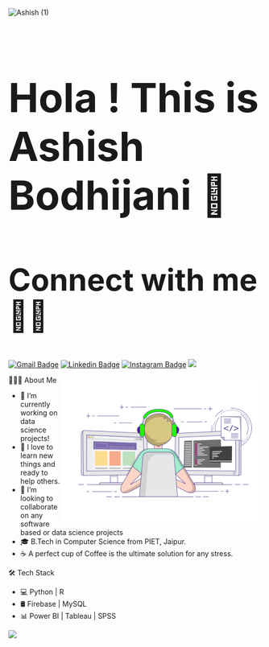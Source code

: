 ![Ashish (1)](https://user-images.githubusercontent.com/38393410/150061500-b0c62898-191d-4451-9574-b23aae0315d5.png)

<h1 style="font-size:80px">Hola ! This is Ashish Bodhijani 👋</h1>
<h2 style="font-size:60px">Connect with me 🤝🏻</h2>

[![Gmail Badge](https://img.shields.io/badge/bodhijaniashish@gmail.com-30302f?style=flat&logo=Gmail&logoColor=white)](mailto:bodhijaniashish@gmail.com)
[![Linkedin Badge](https://img.shields.io/badge/ashish-bodhijani-30302f?style=flat&logo=linkedin)](https://www.linkedin.com/in/ashish-bodhijani-4b3579229/)
[![Instagram Badge](https://img.shields.io/badge/AshishBodhijani-30302f?style=flat&logo=instagram)](https://www.instagram.com/the_contemplation_beast/)
![](https://komarev.com/ghpvc/?username=aahevolution)


<img align="right" src="https://github.com/aahevolution/aahevolution/blob/main/gif3.gif" width="400" height="300" > 



👨🏻‍💻   About Me                                                     
- 🔭 I’m currently working on data science projects!                          
- 🌱 I love to learn new things and ready to help others.                                                             
- 👯 I’m looking to collaborate on any software based or data science projects
- 🎓 B.Tech in Computer Science from PIET, Jaipur.
- ☕ A perfect cup of Coffee is the ultimate solution for any stress.


🛠 Tech Stack

- 💻  Python | R
- 🛢   Firebase | MySQL 
- 📊   Power BI | Tableau | SPSS


<img src = "https://github-readme-stats.vercel.app/api?username=aahevolution&&show_icons=true&title_color=#D5D4DF&icon_color=bb2acf&text_color=daf7dc&bg_color=151515">







